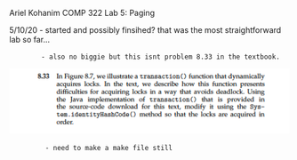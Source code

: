 Ariel Kohanim COMP 322 Lab 5: Paging 

5/10/20 - started and possibly finsihed? that was the most straightforward lab so far... 

            - also no biggie but this isnt problem 8.33 in the textbook.

![](Screen%20Shot%202020-05-10%20at%206.37.54%20PM.png)

             - need to make a make file still 
